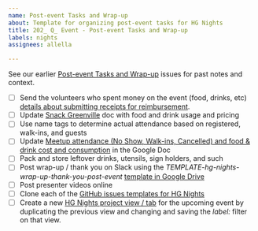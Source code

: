 ```yaml
---
name: Post-event Tasks and Wrap-up
about: Template for organizing post-event tasks for HG Nights
title: 202_ Q_ Event - Post-event Tasks and Wrap-up
labels: nights
assignees: allella

---
```


See our earlier [Post-event Tasks and Wrap-up](https://github.com/hackgvl/nights/issues?q=wrap-up+in%3Atitle+is%3Aissue) issues for past notes and context.

- [ ] Send the volunteers who spent money on the event (food, drinks, etc) [details about submitting receipts for reimbursement](https://docs.google.com/document/d/1jS8TCLWN6fVc_KkYRvl1PLkSfW33CMOH1HBrN-JMyfo/edit?tab=t.0).
- [ ] Update [Snack Greenville](https://docs.google.com/document/d/1ZBEl61eH4kB6NVHqjrlEgnYyRrfONAyJoQXFcH5muaQ/edit) doc with food and drink usage and pricing
- [ ] Use name tags to determine actual attendance based on registered, walk-ins, and guests
- [ ] Update [Meetup attendance (No Show, Walk-ins, Cancelled) and food & drink cost and consumption](https://docs.google.com/spreadsheets/d/1ddyknPjweYzK-vJ2YWujshVpZGJWo9UVzfldlg8usmc/edit?gid=0#gid=0) in the Google Doc
- [ ] Pack and store leftover drinks, utensils, sign holders, and such 
- [ ] Post wrap-up / thank you on Slack using the _TEMPLATE-hg-nights-wrap-up-thank-you-post-event_ [template in Google Drive](https://drive.google.com/drive/folders/17wq1n9VCUMTiyZSKHL61mW6Xte5DKWjb)
- [ ] Post presenter videos online
- [ ] Clone each of the [GitHub issues templates for HG Nights](https://github.com/hackgvl/nights/issues/new/choose)
- [ ] Create a new [HG Nights project view / tab](https://github.com/orgs/hackgvl/projects/6/) for the upcoming event by duplicating the previous view and changing and saving the _label:_ filter on that view.
